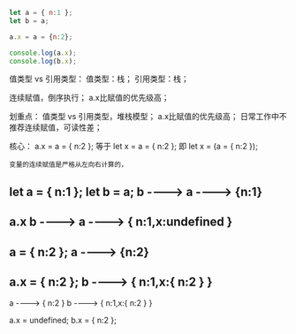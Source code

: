 ```js
let a = { n:1 };
let b = a;

a.x = a = {n:2};

console.log(a.x);
console.log(b.x);
```

值类型 vs 引用类型：
    值类型：栈；
    引用类型：栈；

连续赋值，倒序执行；
a.x比赋值的优先级高；

划重点：
    值类型 vs 引用类型，堆栈模型；
    a.x比赋值的优先级高；
    日常工作中不推荐连续赋值，可读性差；

核心：
    a.x = a = { n:2 };
    等于
    let x = a = { n:2 };
    即
    let x = (a = { n:2 });

    变量的连续赋值是严格从左向右计算的，

let a = { n:1 };
let b = a;
b ----> a ----> {n:1}
------------------------------
a.x
b ----> a ----> { n:1,x:undefined }
------------------------------
a = { n:2 };
a ----> {n:2}
------------------------------
a.x = { n:2 };
b ----> { n:1,x:{ n:2 } }
------------------------------
a ----> { n:2 }
b ----> { n:1,x:{ n:2 } }

a.x = undefined;
b.x = { n:2 };
